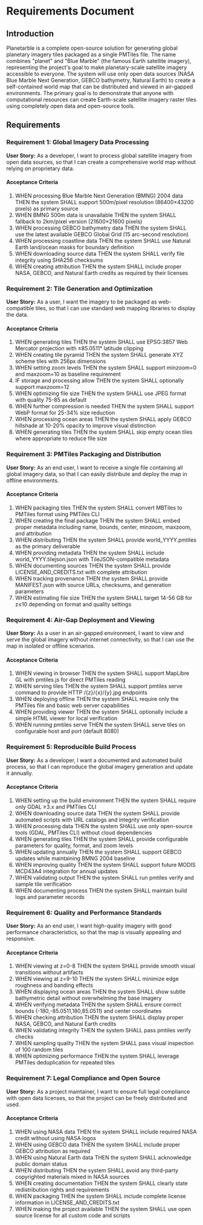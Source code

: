 # Requirements Document

## Introduction

Planetarble is a complete open-source solution for generating global planetary imagery tiles packaged as a single PMTiles file. The name combines "planet" and "Blue Marble" (the famous Earth satellite imagery), representing the project's goal to make planetary-scale satellite imagery accessible to everyone. The system will use only open data sources (NASA Blue Marble Next Generation, GEBCO bathymetry, Natural Earth) to create a self-contained world map that can be distributed and viewed in air-gapped environments. The primary goal is to demonstrate that anyone with computational resources can create Earth-scale satellite imagery raster tiles using completely open data and open-source tools.

## Requirements

### Requirement 1: Global Imagery Data Processing

**User Story:** As a developer, I want to process global satellite imagery from open data sources, so that I can create a comprehensive world map without relying on proprietary data.

#### Acceptance Criteria

1. WHEN processing Blue Marble Next Generation (BMNG) 2004 data THEN the system SHALL support 500m/pixel resolution (86400×43200 pixels) as primary source
2. WHEN BMNG 500m data is unavailable THEN the system SHALL fallback to 2km/pixel version (21600×21600 pixels)
3. WHEN processing GEBCO bathymetry data THEN the system SHALL use the latest available GEBCO Global Grid (15 arc-second resolution)
4. WHEN processing coastline data THEN the system SHALL use Natural Earth land/ocean masks for boundary definition
5. WHEN downloading source data THEN the system SHALL verify file integrity using SHA256 checksums
6. WHEN creating attribution THEN the system SHALL include proper NASA, GEBCO, and Natural Earth credits as required by their licenses

### Requirement 2: Tile Generation and Optimization

**User Story:** As a user, I want the imagery to be packaged as web-compatible tiles, so that I can use standard web mapping libraries to display the data.

#### Acceptance Criteria

1. WHEN generating tiles THEN the system SHALL use EPSG:3857 Web Mercator projection with ±85.0511° latitude clipping
2. WHEN creating tile pyramid THEN the system SHALL generate XYZ scheme tiles with 256px dimensions
3. WHEN setting zoom levels THEN the system SHALL support minzoom=0 and maxzoom=10 as baseline requirement
4. IF storage and processing allow THEN the system SHALL optionally support maxzoom=12
5. WHEN optimizing file size THEN the system SHALL use JPEG format with quality 75-85 as default
6. WHEN further compression is needed THEN the system SHALL support WebP format for 25-34% size reduction
7. WHEN processing ocean areas THEN the system SHALL apply GEBCO hillshade at 10-20% opacity to improve visual distinction
8. WHEN generating tiles THEN the system SHALL skip empty ocean tiles where appropriate to reduce file size

### Requirement 3: PMTiles Packaging and Distribution

**User Story:** As an end user, I want to receive a single file containing all global imagery data, so that I can easily distribute and deploy the map in offline environments.

#### Acceptance Criteria

1. WHEN packaging tiles THEN the system SHALL convert MBTiles to PMTiles format using PMTiles CLI
2. WHEN creating the final package THEN the system SHALL embed proper metadata including name, bounds, center, minzoom, maxzoom, and attribution
3. WHEN distributing THEN the system SHALL provide world_YYYY.pmtiles as the primary deliverable
4. WHEN providing metadata THEN the system SHALL include world_YYYY.tilejson.json with TileJSON-compatible metadata
5. WHEN documenting sources THEN the system SHALL provide LICENSE_AND_CREDITS.txt with complete attribution
6. WHEN tracking provenance THEN the system SHALL provide MANIFEST.json with source URLs, checksums, and generation parameters
7. WHEN estimating file size THEN the system SHALL target 14-56 GB for z≤10 depending on format and quality settings

### Requirement 4: Air-Gap Deployment and Viewing

**User Story:** As a user in an air-gapped environment, I want to view and serve the global imagery without internet connectivity, so that I can use the map in isolated or offline scenarios.

#### Acceptance Criteria

1. WHEN viewing in browser THEN the system SHALL support MapLibre GL with pmtiles.js for direct PMTiles reading
2. WHEN serving tiles THEN the system SHALL support pmtiles serve command to provide HTTP /{z}/{x}/{y}.jpg endpoints
3. WHEN deploying offline THEN the system SHALL require only the PMTiles file and basic web server capabilities
4. WHEN providing viewer THEN the system SHALL optionally include a simple HTML viewer for local verification
5. WHEN running pmtiles serve THEN the system SHALL serve tiles on configurable host and port (default 8080)

### Requirement 5: Reproducible Build Process

**User Story:** As a developer, I want a documented and automated build process, so that I can reproduce the global imagery generation and update it annually.

#### Acceptance Criteria

1. WHEN setting up the build environment THEN the system SHALL require only GDAL ≥3.x and PMTiles CLI
2. WHEN downloading source data THEN the system SHALL provide automated scripts with URL catalogs and integrity verification
3. WHEN processing data THEN the system SHALL use only open-source tools (GDAL, PMTiles CLI) without cloud dependencies
4. WHEN generating tiles THEN the system SHALL provide configurable parameters for quality, format, and zoom levels
5. WHEN updating annually THEN the system SHALL support GEBCO updates while maintaining BMNG 2004 baseline
6. WHEN improving quality THEN the system SHALL support future MODIS MCD43A4 integration for annual updates
7. WHEN validating output THEN the system SHALL run pmtiles verify and sample tile verification
8. WHEN documenting process THEN the system SHALL maintain build logs and parameter records

### Requirement 6: Quality and Performance Standards

**User Story:** As an end user, I want high-quality imagery with good performance characteristics, so that the map is visually appealing and responsive.

#### Acceptance Criteria

1. WHEN viewing at z=0-8 THEN the system SHALL provide smooth visual transitions without artifacts
2. WHEN viewing at z=9-10 THEN the system SHALL minimize edge roughness and banding effects
3. WHEN displaying ocean areas THEN the system SHALL show subtle bathymetric detail without overwhelming the base imagery
4. WHEN verifying metadata THEN the system SHALL ensure correct bounds (-180,-85.0511,180,85.0511) and center coordinates
5. WHEN checking attribution THEN the system SHALL display proper NASA, GEBCO, and Natural Earth credits
6. WHEN validating integrity THEN the system SHALL pass pmtiles verify checks
7. WHEN sampling quality THEN the system SHALL pass visual inspection of 100 random tiles
8. WHEN optimizing performance THEN the system SHALL leverage PMTiles deduplication for repeated tiles

### Requirement 7: Legal Compliance and Open Source

**User Story:** As a project maintainer, I want to ensure full legal compliance with open data licenses, so that the project can be freely distributed and used.

#### Acceptance Criteria

1. WHEN using NASA data THEN the system SHALL include required NASA credit without using NASA logos
2. WHEN using GEBCO data THEN the system SHALL include proper GEBCO attribution as required
3. WHEN using Natural Earth data THEN the system SHALL acknowledge public domain status
4. WHEN distributing THEN the system SHALL avoid any third-party copyrighted materials mixed in NASA sources
5. WHEN creating documentation THEN the system SHALL clearly state redistribution rights and requirements
6. WHEN packaging THEN the system SHALL include complete license information in LICENSE_AND_CREDITS.txt
7. WHEN making the project available THEN the system SHALL use open source license for all custom code and scripts